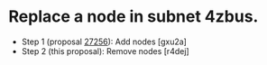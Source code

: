 # Replace a node in subnet 4zbus.

- Step 1 (proposal [27256](https://dashboard.internetcomputer.org/proposal/27256)): Add nodes [gxu2a]
- Step 2 (this proposal): Remove nodes [r4dej]
